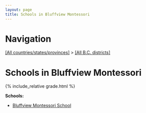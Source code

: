 ```yaml
---
layout: page
title: Schools in Bluffview Montessori
---
```

# Navigation

[[All countries/states/provinces]](../..) > [[All B.C. districts]](..)

# Schools in Bluffview Montessori

{% include_relative grade.html %}

**Schools:**

- [Bluffview Montessori School](Bluffview_Montessori_School.md)
